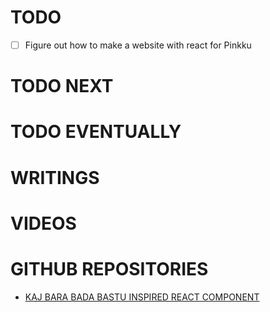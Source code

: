 # TODO

- [ ] Figure out how to make a website with react for Pinkku

# TODO NEXT

# TODO EVENTUALLY

# WRITINGS

# VIDEOS

# GITHUB REPOSITORIES

- <a href="https://github.com/pessiv/bastu-aika-react-component">KAJ BARA BADA BASTU INSPIRED REACT COMPONENT</a>
